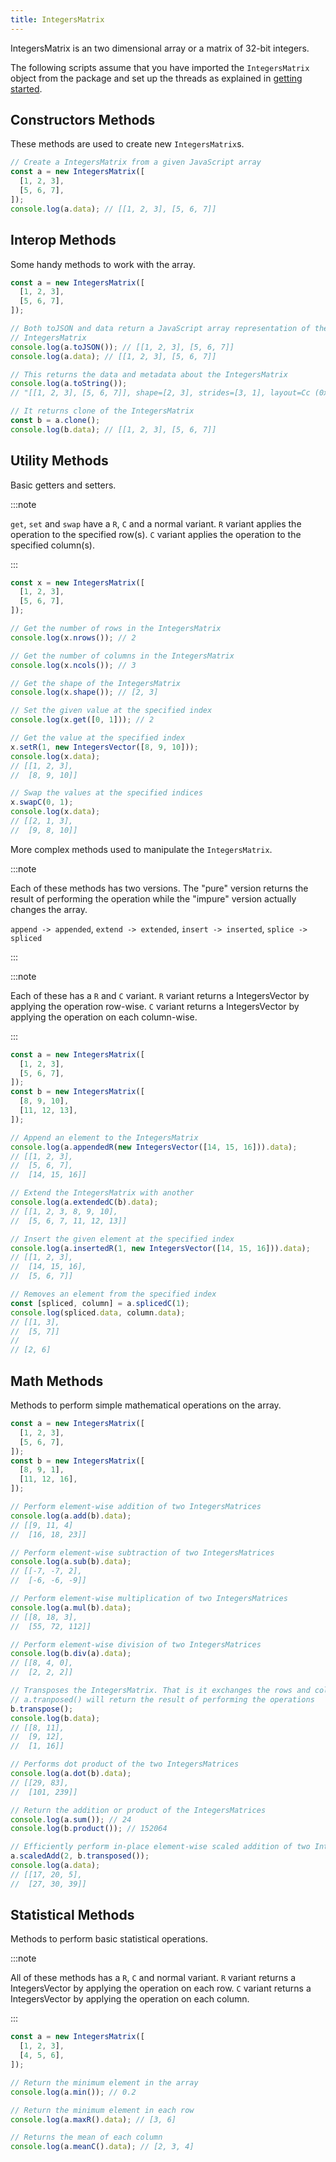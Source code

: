 ```yaml
---
title: IntegersMatrix
---
```


IntegersMatrix is an two dimensional array or a matrix of 32-bit integers.

The following scripts assume that you have imported the `IntegersMatrix` object
from the package and set up the threads as explained in [getting started](../).

## Constructors Methods

These methods are used to create new `IntegersMatrix`s.

```js
// Create a IntegersMatrix from a given JavaScript array
const a = new IntegersMatrix([
  [1, 2, 3],
  [5, 6, 7],
]);
console.log(a.data); // [[1, 2, 3], [5, 6, 7]]
```

## Interop Methods

Some handy methods to work with the array.

```js
const a = new IntegersMatrix([
  [1, 2, 3],
  [5, 6, 7],
]);

// Both toJSON and data return a JavaScript array representation of the
// IntegersMatrix
console.log(a.toJSON()); // [[1, 2, 3], [5, 6, 7]]
console.log(a.data); // [[1, 2, 3], [5, 6, 7]]

// This returns the data and metadata about the IntegersMatrix
console.log(a.toString());
// "[[1, 2, 3], [5, 6, 7]], shape=[2, 3], strides=[3, 1], layout=Cc (0x5), const ndim=2"

// It returns clone of the IntegersMatrix
const b = a.clone();
console.log(b.data); // [[1, 2, 3], [5, 6, 7]]
```

## Utility Methods

Basic getters and setters.

:::note

`get`, `set` and `swap` have a `R`, `C` and a normal variant. `R` variant
applies the operation to the specified row(s). `C` variant applies the operation
to the specified column(s).

:::

```js
const x = new IntegersMatrix([
  [1, 2, 3],
  [5, 6, 7],
]);

// Get the number of rows in the IntegersMatrix
console.log(x.nrows()); // 2

// Get the number of columns in the IntegersMatrix
console.log(x.ncols()); // 3

// Get the shape of the IntegersMatrix
console.log(x.shape()); // [2, 3]

// Set the given value at the specified index
console.log(x.get([0, 1])); // 2

// Get the value at the specified index
x.setR(1, new IntegersVector([8, 9, 10]));
console.log(x.data);
// [[1, 2, 3],
//  [8, 9, 10]]

// Swap the values at the specified indices
x.swapC(0, 1);
console.log(x.data);
// [[2, 1, 3],
//  [9, 8, 10]]
```

More complex methods used to manipulate the `IntegersMatrix`.

:::note

Each of these methods has two versions. The "pure" version returns the result of
performing the operation while the "impure" version actually changes the array.

`append -> appended`,
`extend -> extended`,
`insert -> inserted`,
`splice -> spliced`

:::

:::note

Each of these has a `R` and `C` variant. `R` variant returns a IntegersVector by
applying the operation row-wise. `C` variant returns a IntegersVector by applying
the operation on each column-wise.

:::

```js
const a = new IntegersMatrix([
  [1, 2, 3],
  [5, 6, 7],
]);
const b = new IntegersMatrix([
  [8, 9, 10],
  [11, 12, 13],
]);

// Append an element to the IntegersMatrix
console.log(a.appendedR(new IntegersVector([14, 15, 16])).data);
// [[1, 2, 3],
//  [5, 6, 7],
//  [14, 15, 16]]

// Extend the IntegersMatrix with another
console.log(a.extendedC(b).data);
// [[1, 2, 3, 8, 9, 10],
//  [5, 6, 7, 11, 12, 13]]

// Insert the given element at the specified index
console.log(a.insertedR(1, new IntegersVector([14, 15, 16])).data);
// [[1, 2, 3],
//  [14, 15, 16],
//  [5, 6, 7]]

// Removes an element from the specified index
const [spliced, column] = a.splicedC(1);
console.log(spliced.data, column.data);
// [[1, 3],
//  [5, 7]]
//
// [2, 6]
```

## Math Methods

Methods to perform simple mathematical operations on the array.

```js
const a = new IntegersMatrix([
  [1, 2, 3],
  [5, 6, 7],
]);
const b = new IntegersMatrix([
  [8, 9, 1],
  [11, 12, 16],
]);

// Perform element-wise addition of two IntegersMatrices
console.log(a.add(b).data);
// [[9, 11, 4]
//  [16, 18, 23]]

// Perform element-wise subtraction of two IntegersMatrices
console.log(a.sub(b).data);
// [[-7, -7, 2],
//  [-6, -6, -9]]

// Perform element-wise multiplication of two IntegersMatrices
console.log(a.mul(b).data);
// [[8, 18, 3],
//  [55, 72, 112]]

// Perform element-wise division of two IntegersMatrices
console.log(b.div(a).data);
// [[8, 4, 0],
//  [2, 2, 2]]

// Transposes the IntegersMatrix. That is it exchanges the rows and columns.
// a.tranposed() will return the result of performing the operations
b.transpose();
console.log(b.data);
// [[8, 11],
//  [9, 12],
//  [1, 16]]

// Performs dot product of the two IntegersMatrices
console.log(a.dot(b).data);
// [[29, 83],
//  [101, 239]]

// Return the addition or product of the IntegersMatrices
console.log(a.sum()); // 24
console.log(b.product()); // 152064

// Efficiently perform in-place element-wise scaled addition of two IntegersMatrices
a.scaledAdd(2, b.transposed());
console.log(a.data);
// [[17, 20, 5],
//  [27, 30, 39]]
```

## Statistical Methods

Methods to perform basic statistical operations.

:::note

All of these methods has a `R`, `C` and normal variant. `R` variant returns a
IntegersVector by applying the operation on each row. `C` variant returns a
IntegersVector by applying the operation on each column.

:::

```js
const a = new IntegersMatrix([
  [1, 2, 3],
  [4, 5, 6],
]);

// Return the minimum element in the array
console.log(a.min()); // 0.2

// Return the minimum element in each row
console.log(a.maxR().data); // [3, 6]

// Returns the mean of each column
console.log(a.meanC().data); // [2, 3, 4]
```
